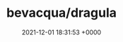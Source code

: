 ---
title: "bevacqua/dragula"
link: "https://github.com/bevacqua/dragula"
date: "2021-12-01 18:31:53 +0000"
---